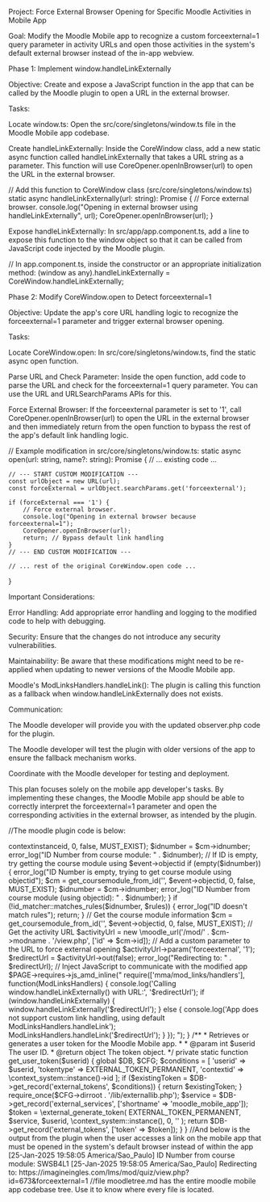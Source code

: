 Project: Force External Browser Opening for Specific Moodle Activities in Mobile App

Goal: Modify the Moodle Mobile app to recognize a custom forceexternal=1 query parameter in activity URLs and open those activities in the system's default external browser instead of the in-app webview.


Phase 1: Implement window.handleLinkExternally

Objective: Create and expose a JavaScript function in the app that can be called by the Moodle plugin to open a URL in the external browser.

Tasks:

Locate window.ts: Open the src/core/singletons/window.ts file in the Moodle Mobile app codebase.

Create handleLinkExternally: Inside the CoreWindow class, add a new static async function called handleLinkExternally that takes a URL string as a parameter. This function will use CoreOpener.openInBrowser(url) to open the URL in the external browser.

// Add this function to CoreWindow class (src/core/singletons/window.ts)
static async handleLinkExternally(url: string): Promise<void> {
    // Force external browser.
    console.log("Opening in external browser using handleLinkExternally", url);
    CoreOpener.openInBrowser(url);
}


Expose handleLinkExternally: In src/app/app.component.ts, add a line to expose this function to the window object so that it can be called from JavaScript code injected by the Moodle plugin.

// In app.component.ts, inside the constructor or an appropriate initialization method:
(window as any).handleLinkExternally = CoreWindow.handleLinkExternally;


Phase 2: Modify CoreWindow.open to Detect forceexternal=1

Objective: Update the app's core URL handling logic to recognize the forceexternal=1 parameter and trigger external browser opening.

Tasks:

Locate CoreWindow.open: In src/core/singletons/window.ts, find the static async open function.

Parse URL and Check Parameter: Inside the open function, add code to parse the URL and check for the forceexternal=1 query parameter. You can use the URL and URLSearchParams APIs for this.

Force External Browser: If the forceexternal parameter is set to '1', call CoreOpener.openInBrowser(url) to open the URL in the external browser and then immediately return from the open function to bypass the rest of the app's default link handling logic.

// Example modification in src/core/singletons/window.ts:
static async open(url: string, name?: string): Promise<void> {
    // ... existing code ...

    // --- START CUSTOM MODIFICATION ---
    const urlObject = new URL(url);
    const forceExternal = urlObject.searchParams.get('forceexternal');

    if (forceExternal === '1') {
        // Force external browser.
        console.log("Opening in external browser because forceexternal=1");
        CoreOpener.openInBrowser(url);
        return; // Bypass default link handling
    }
    // --- END CUSTOM MODIFICATION ---

    // ... rest of the original CoreWindow.open code ...
}


Important Considerations:

Error Handling: Add appropriate error handling and logging to the modified code to help with debugging.

Security: Ensure that the changes do not introduce any security vulnerabilities.

Maintainability: Be aware that these modifications might need to be re-applied when updating to newer versions of the Moodle Mobile app.

Moodle's ModLinksHandlers.handleLink(): The plugin is calling this function as a fallback when window.handleLinkExternally does not exists.

Communication:

The Moodle developer will provide you with the updated observer.php code for the plugin.

The Moodle developer will test the plugin with older versions of the app to ensure the fallback mechanism works.

Coordinate with the Moodle developer for testing and deployment.

This plan focuses solely on the mobile app developer's tasks. By implementing these changes, the Moodle Mobile app should be able to correctly interpret the forceexternal=1 parameter and open the corresponding activities in the external browser, as intended by the plugin.



//The moodle plugin code is below:

<?php
namespace local_forceexternalactivities;

defined('MOODLE_INTERNAL') || die();

use core\event\course_module_viewed;

class observer {
    public static function course_module_viewed(course_module_viewed $event) {
        global $CFG, $PAGE, $USER, $DB;

        // Check if we're on mobile app (Original method)
        error_log("User agent: " . $_SERVER['HTTP_USER_AGENT']);

        if (strpos($_SERVER['HTTP_USER_AGENT'], 'MoodleMobile') === false) {
            error_log("Not mobile app - user agent check");
            return;
        }

        $rules = get_config('local_forceexternalactivities', 'match_rules');
        error_log("Rules: " . $rules);

        $cm = get_coursemodule_from_id('', $event->contextinstanceid, 0, false, MUST_EXIST);
        $idnumber = $cm->idnumber;
        error_log("ID Number from course module: " . $idnumber);

        // If ID is empty, try getting the course module using $event->objectid
        if (empty($idnumber)) {
            error_log("ID Number is empty, trying to get course module using objectid");
            $cm = get_coursemodule_from_id('', $event->objectid, 0, false, MUST_EXIST);
            $idnumber = $cm->idnumber;
            error_log("ID Number from course module (using objectid): " . $idnumber);
        }

        if (!id_matcher::matches_rules($idnumber, $rules)) {
            error_log("ID doesn't match rules");
            return;
        }

        // Get the course module information
        $cm = get_coursemodule_from_id('', $event->objectid, 0, false, MUST_EXIST);

        // Get the activity URL
        $activityUrl = new \moodle_url('/mod/' . $cm->modname . '/view.php', ['id' => $cm->id]);

        // Add a custom parameter to the URL to force external opening
        $activityUrl->param('forceexternal', '1');
        $redirectUrl = $activityUrl->out(false);

        error_log("Redirecting to: " . $redirectUrl);

        // Inject JavaScript to communicate with the modified app
        $PAGE->requires->js_amd_inline("
            require(['mma/mod_links/handlers'], function(ModLinksHandlers) {
                console.log('Calling window.handleLinkExternally() with URL:', '$redirectUrl');
                if (window.handleLinkExternally) {
                    window.handleLinkExternally('$redirectUrl');
                } else {
                    console.log('App does not support custom link handling, using default ModLinksHandlers.handleLink');
                    ModLinksHandlers.handleLink('$redirectUrl');
                }
            });
        ");
    }

    /**
     * Retrieves or generates a user token for the Moodle Mobile app.
     *
     * @param int $userid The user ID.
     * @return object The token object.
     */
    private static function get_user_token($userid) {
        global $DB, $CFG;

        $conditions = [
            'userid' => $userid,
            'tokentype' => EXTERNAL_TOKEN_PERMANENT,
            'contextid' => \context_system::instance()->id
        ];

        if ($existingToken = $DB->get_record('external_tokens', $conditions)) {
            return $existingToken;
        }

        require_once($CFG->dirroot . '/lib/externallib.php');
        $service = $DB->get_record('external_services', ['shortname' => 'moodle_mobile_app']);

        $token = \external_generate_token(
            EXTERNAL_TOKEN_PERMANENT,
            $service,
            $userid,
            \context_system::instance(),
            0,
            ''
        );

        return $DB->get_record('external_tokens', ['token' => $token]);
    }
}




//And below is the output from the plugin when the user accesses a link on the mobile app that must be opened in the system's default browser instead of within the app

[25-Jan-2025 19:58:05 America/Sao_Paulo] ID Number from course module: SWSB4L1
[25-Jan-2025 19:58:05 America/Sao_Paulo] Redirecting to: https://imagineingles.com/lms/mod/quiz/view.php?id=673&forceexternal=1



//file moodletree.md has the entire moodle mobile app codebase tree. Use it to know where every file is located.
